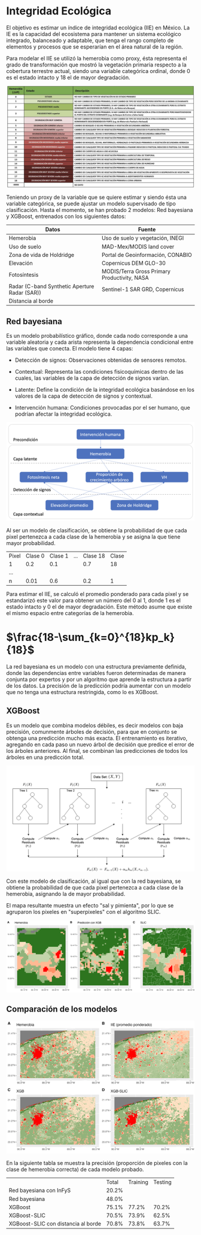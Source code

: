 # Integridad Ecológica

El objetivo es estimar un índice de integridad ecológica (IIE) en México. La IE es la capacidad del ecosistema para mantener un sistema ecológico integrado, balanceado y adaptable, que tenga el rango completo de elementos y procesos que se esperarían en el área natural de la región.

Para modelar el IIE se utilizó la hemerobia como proxy, ésta representa el grado de transformación que mostró la vegetación primaria respecto a la cobertura terrestre actual, siendo una variable categórica ordinal, donde 0 es el estado intacto y 18 el de mayor degradación.

![](images/hemerobia.png)

Teniendo un proxy de la variable que se quiere estimar y siendo ésta una variable categórica, se puede ajustar un modelo supervisado de tipo clasificación. Hasta el momento, se han probado 2 modelos: Red bayesiana y XGBoost, entrenados con los siguientes datos:

| Datos                                         | Fuente                                       |
|------------------------------------|-----------------------------------|
| Hemerobia                                     | Uso de suelo y vegetación, INEGI             |
| Uso de suelo                                  | MAD-Mex/MODIS land cover                     |
| Zona de vida de Holdridge                     | Portal de Geoinformación, CONABIO            |
| Elevación                                     | Copernicus DEM GLO-30                        |
| Fotosíntesis                                  | MODIS/Terra Gross Primary Productivity, NASA |
| Radar (C-band Synthetic Aperture Radar (SAR)) | Sentinel-1 SAR GRD, Copernicus               |
| Distancia al borde                            |                                              |

## Red bayesiana

Es un modelo probabilístico gráfico, donde cada nodo corresponde a una variable aleatoria y cada arista representa la dependencia condicional entre las variables que conecta. El modelo tiene 4 capas:

-   Detección de signos: Observaciones obtenidas de sensores remotos.

-   Contextual: Representa las condiciones fisicoquímicas dentro de las cuales, las variables de la capa de detección de signos varían.

-   Latente: Define la condición de la integridad ecológica basándose en los valores de la capa de detección de signos y contextual.

-   Intervención humana: Condiciones provocadas por el ser humano, que podrían afectar la integridad ecológica.

![](images/red_resumida_espanol.png)

Al ser un modelo de clasificación, se obtiene la probabilidad de que cada pixel pertenezca a cada clase de la hemerobia y se asigna la que tiene mayor probabilidad.

|       |         |         |     |          |       |
|-------|---------|---------|-----|----------|-------|
| Pixel | Clase 0 | Clase 1 | ... | Clase 18 | Clase |
| 1     | 0.2     | 0.1     |     | 0.7      | 18    |
| ...   |         |         |     |          |       |
| n     | 0.01    | 0.6     |     | 0.2      | 1     |

Para estimar el IIE, se calculó el promedio ponderado para cada pixel y se estandarizó este valor para obtener un número del 0 al 1, donde 1 es el estado intacto y 0 el de mayor degradación. Este método asume que existe el mismo espacio entre categorías de la hemerobia.

# $\frac{18-\sum_{k=0}^{18}kp_k}{18}$

La red bayesiana es un modelo con una estructura previamente definida, donde las dependencias entre variables fueron determinadas de manera conjunta por expertos y por un algoritmo que aprende la estructura a partir de los datos. La precisión de la predicción podría aumentar con un modelo que no tenga una estructura restringida, como lo es XGBoost.

## XGBoost

Es un modelo que combina modelos débiles, es decir modelos con baja precisión, comunmente árboles de decisión, para que en conjunto se obtenga una predicción mucho más exacta. El entrenamiento es iterativo, agregando en cada paso un nuevo árbol de decisión que predice el error de los árboles anteriores. Al final, se combinan las predicciones de todos los árboles en una predicción total.

![](images/xgboost_diagram.png)

Con este modelo de clasificación, al igual que con la red bayesiana, se obtiene la probabilidad de que cada pixel pertenezca a cada clase de la hemerobia, asignando la de mayor probabilidad.

El mapa resultante muestra un efecto "sal y pimienta", por lo que se agruparon los pixeles en "superpixeles" con el algoritmo SLIC.

![](images/slic_comparison.jpg)

## Comparación de los modelos

![](images/model_comparison.jpg)

En la siguiente tabla se muestra la precisión (proporción de pixeles con la clase de hemerobia correcta) de cada modelo probado.

|                                     |       |          |         |
|-------------------------------------|-------|----------|---------|
|                                     | Total | Training | Testing |
| Red bayesiana con InFyS             | 20.2% |          |         |
| Red bayesiana                       | 48.0% |          |         |
| XGBoost                             | 75.1% | 77.2%    | 70.2%   |
| XGBoost-SLIC                        | 70.5% | 73.9%    | 62.5%   |
| XGBoost-SLIC con distancia al borde | 70.8% | 73.8%    | 63.7%   |
